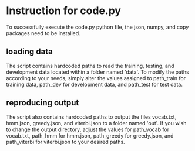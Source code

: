 # Instruction for code.py
To successfully execute the code.py python file, the json, numpy, and copy packages need to be installed.

## loading data
The script contains hardcoded paths to read the training, testing, and development data located within a folder named 'data'. To modify the paths according to your needs, simply alter the values assigned to path_train for training data, path_dev for development data, and path_test for test data.

## reproducing output
The script also contains hardcoded paths to output the files vocab.txt, hmm.json, greedy.json, and viterbi.json to a folder named 'out'. If you wish to change the output directory, adjust the values for path_vocab for vocab.txt, path_hmm for hmm.json, path_greedy for greedy.json, and path_viterbi for viterbi.json to your desired paths.


